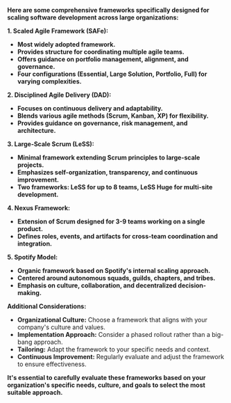  **Here are some comprehensive frameworks specifically designed for scaling software development across large organizations:**

**1. Scaled Agile Framework (SAFe):**

* **Most widely adopted framework.**
* **Provides structure for coordinating multiple agile teams.**
* **Offers guidance on portfolio management, alignment, and governance.**
* **Four configurations (Essential, Large Solution, Portfolio, Full) for varying complexities.**

**2. Disciplined Agile Delivery (DAD):**

* **Focuses on continuous delivery and adaptability.**
* **Blends various agile methods (Scrum, Kanban, XP) for flexibility.**
* **Provides guidance on governance, risk management, and architecture.**

**3. Large-Scale Scrum (LeSS):**

* **Minimal framework extending Scrum principles to large-scale projects.**
* **Emphasizes self-organization, transparency, and continuous improvement.**
* **Two frameworks: LeSS for up to 8 teams, LeSS Huge for multi-site development.**

**4. Nexus Framework:**

* **Extension of Scrum designed for 3-9 teams working on a single product.**
* **Defines roles, events, and artifacts for cross-team coordination and integration.**

**5. Spotify Model:**

* **Organic framework based on Spotify's internal scaling approach.**
* **Centered around autonomous squads, guilds, chapters, and tribes.**
* **Emphasis on culture, collaboration, and decentralized decision-making.**

**Additional Considerations:**

* **Organizational Culture:** Choose a framework that aligns with your company's culture and values.
* **Implementation Approach:** Consider a phased rollout rather than a big-bang approach.
* **Tailoring:** Adapt the framework to your specific needs and context.
* **Continuous Improvement:** Regularly evaluate and adjust the framework to ensure effectiveness.

**It's essential to carefully evaluate these frameworks based on your organization's specific needs, culture, and goals to select the most suitable approach.**
